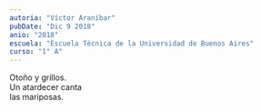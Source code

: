 ```yaml
---
autoria: "Víctor Araníbar"
pubDate: "Dic 9 2018"
anio: "2018"
escuela: "Escuela Técnica de la Universidad de Buenos Aires"
curso: "1° A"
---
```

Otoño y grillos.\
Un atardecer canta\
las mariposas.